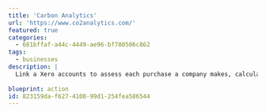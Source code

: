```yaml
---
title: 'Carbon Analytics'
url: 'https://www.co2analytics.com/'
featured: true
categories:
  - 681bffaf-a44c-4449-ae96-bf780506c862
tags:
  - businesses
description: |
  Link a Xero accounts to assess each purchase a company makes, calculating the carbon impact of things like fuel, power purchases, transportation and more as well as supply chain impacts.
  
blueprint: action
id: 823159da-f627-4108-99d1-254fea586544
---
```

